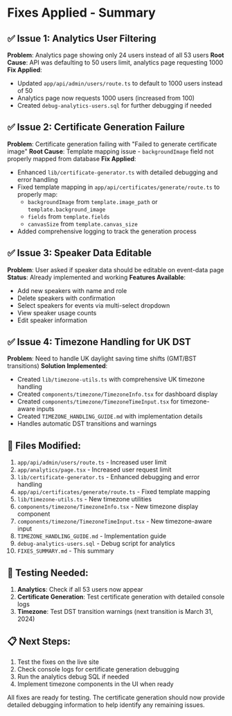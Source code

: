 # Fixes Applied - Summary

## ✅ **Issue 1: Analytics User Filtering**
**Problem**: Analytics page showing only 24 users instead of all 53 users
**Root Cause**: API was defaulting to 50 users limit, analytics page requesting 1000
**Fix Applied**:
- Updated `app/api/admin/users/route.ts` to default to 1000 users instead of 50
- Analytics page now requests 1000 users (increased from 100)
- Created `debug-analytics-users.sql` for further debugging if needed

## ✅ **Issue 2: Certificate Generation Failure**
**Problem**: Certificate generation failing with "Failed to generate certificate image"
**Root Cause**: Template mapping issue - `backgroundImage` field not properly mapped from database
**Fix Applied**:
- Enhanced `lib/certificate-generator.ts` with detailed debugging and error handling
- Fixed template mapping in `app/api/certificates/generate/route.ts` to properly map:
  - `backgroundImage` from `template.image_path` or `template.background_image`
  - `fields` from `template.fields`
  - `canvasSize` from `template.canvas_size`
- Added comprehensive logging to track the generation process

## ✅ **Issue 3: Speaker Data Editable**
**Problem**: User asked if speaker data should be editable on event-data page
**Status**: Already implemented and working
**Features Available**:
- Add new speakers with name and role
- Delete speakers with confirmation
- Select speakers for events via multi-select dropdown
- View speaker usage counts
- Edit speaker information

## ✅ **Issue 4: Timezone Handling for UK DST**
**Problem**: Need to handle UK daylight saving time shifts (GMT/BST transitions)
**Solution Implemented**:
- Created `lib/timezone-utils.ts` with comprehensive UK timezone handling
- Created `components/timezone/TimezoneInfo.tsx` for dashboard display
- Created `components/timezone/TimezoneTimeInput.tsx` for timezone-aware inputs
- Created `TIMEZONE_HANDLING_GUIDE.md` with implementation details
- Handles automatic DST transitions and warnings

## 🔧 **Files Modified**:
1. `app/api/admin/users/route.ts` - Increased user limit
2. `app/analytics/page.tsx` - Increased user request limit
3. `lib/certificate-generator.ts` - Enhanced debugging and error handling
4. `app/api/certificates/generate/route.ts` - Fixed template mapping
5. `lib/timezone-utils.ts` - New timezone utilities
6. `components/timezone/TimezoneInfo.tsx` - New timezone display component
7. `components/timezone/TimezoneTimeInput.tsx` - New timezone-aware input
8. `TIMEZONE_HANDLING_GUIDE.md` - Implementation guide
9. `debug-analytics-users.sql` - Debug script for analytics
10. `FIXES_SUMMARY.md` - This summary

## 🧪 **Testing Needed**:
1. **Analytics**: Check if all 53 users now appear
2. **Certificate Generation**: Test certificate generation with detailed console logs
3. **Timezone**: Test DST transition warnings (next transition is March 31, 2024)

## 📋 **Next Steps**:
1. Test the fixes on the live site
2. Check console logs for certificate generation debugging
3. Run the analytics debug SQL if needed
4. Implement timezone components in the UI when ready

All fixes are ready for testing. The certificate generation should now provide detailed debugging information to help identify any remaining issues.

